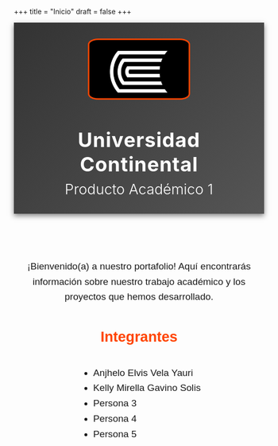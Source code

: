 +++
title = "Inicio"
draft = false
+++
<header style="background: linear-gradient(135deg, #333, #555); color: #fff; padding: 2rem; text-align: center; box-shadow: 0 4px 10px rgba(0, 0, 0, 0.5);">
  <!-- Imagen del logo con borde circular -->
  <img src="./static/logo-continental-negro.png" alt="Logo Universidad Continental" style="max-width: 200px; display: block; margin: 0 auto 1rem; border-radius: 10%; border: 3px solid #ff4400;">
  <h1 style="margin-bottom: 0.5rem; font-size: 2.5rem; letter-spacing: 1px;">Universidad Continental</h1>
  <h2 style="margin: 0; font-size: 1.8rem; font-weight: 300;">Producto Académico 1</h2>
</header>

<main style="max-width: 800px; margin: 2rem auto; font-family: 'Manrope', sans-serif; line-height: 1.6; padding: 1rem;">
  <p style="font-size: 1.2rem; text-align: center; margin-bottom: 2rem;">
    ¡Bienvenido(a) a nuestro portafolio! Aquí encontrarás información sobre nuestro trabajo académico y los proyectos que hemos desarrollado.
  </p>

  <section style="margin-top: 2rem; text-align: center;">
    <h3 style="font-size: 1.8rem; margin-bottom: 1rem; color: #ff4400;">Integrantes</h3>
    <ul style="list-style: disc; padding-left: 2rem; text-align: left; display: inline-block; font-size: 1.2rem;">
      <li>Anjhelo Elvis Vela Yauri</li>
      <li>Kelly Mirella Gavino Solis</li>
      <li>Persona 3</li>
      <li>Persona 4</li>
      <li>Persona 5</li>
    </ul>
  </section>
</main>